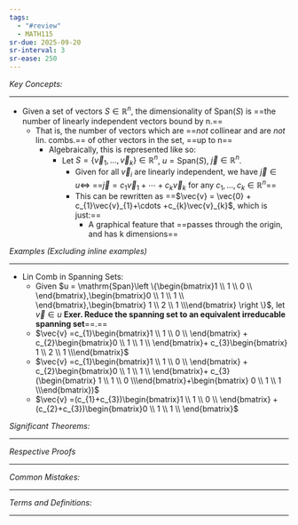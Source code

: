 ```yaml
---
tags:
  - "#review"
  - MATH115
sr-due: 2025-09-20
sr-interval: 3
sr-ease: 250
---
```

*Key Concepts:*
___

- Given a set of vectors $S \in \mathbb{R}^n$, the dimensionality of $\mathrm{Span}(S)$ is ==the number of linearly independent vectors bound by n.==
	- That is, the number of vectors which are ==*not* collinear and are *not* lin. combs.== of other vectors in the set, ==up to n==
		- Algebraically, this is represented like so:
			- Let $S = \{\vec{v}_{1}, \ldots , \vec{v}_{k}\} \in \mathbb{R}^n$, $u = \mathrm{Span}(S)$, $\vec{j} \in \mathbb{R}^n$. 
				- Given for all $\vec{v}_i$ are linearly independent, we have $\vec{j} \in u \iff$ ==$\vec{j} = c_{1}\vec{v}_{1}+\cdots +c_{k}\vec{v}_{k}$ for any $c_{1},\ldots,c_{k} \in \mathbb{R}^n$==
				- This can be rewritten as ==$\vec{v} = \vec{0} + c_{1}\vec{v}_{1}+\cdots +c_{k}\vec{v}_{k}$, which is just:==
					- A graphical feature that ==passes through the origin, and has k dimensions==

*Examples (Excluding inline examples)* 
___

- Lin Comb in Spanning Sets:
	- Given $u = \mathrm{Span}\left \{\begin{bmatrix}1 \\ 1 \\ 0 \\ \end{bmatrix},\begin{bmatrix}0 \\ 1 \\ 1 \\ \end{bmatrix},\begin{bmatrix} 1 \\ 2 \\ 1 \\\end{bmatrix}  \right \}$, let $\vec{v} \in u$ **Exer. Reduce the spanning set to an equivalent irreducable spanning set**==.==
	- $\vec{v} =c_{1}\begin{bmatrix}1 \\ 1 \\ 0 \\ \end{bmatrix} + c_{2}\begin{bmatrix}0 \\ 1 \\ 1 \\ \end{bmatrix}+ c_{3}\begin{bmatrix} 1 \\ 2 \\ 1 \\\end{bmatrix}$
	- $\vec{v} =c_{1}\begin{bmatrix}1 \\ 1 \\ 0 \\ \end{bmatrix} + c_{2}\begin{bmatrix}0 \\ 1 \\ 1 \\ \end{bmatrix}+ c_{3}(\begin{bmatrix} 1 \\ 1 \\ 0 \\\end{bmatrix}+\begin{bmatrix} 0 \\ 1 \\ 1 \\\end{bmatrix})$
	- $\vec{v} =(c_{1}+c_{3})\begin{bmatrix}1 \\ 1 \\ 0 \\ \end{bmatrix} + (c_{2}+c_{3})\begin{bmatrix}0 \\ 1 \\ 1 \\ \end{bmatrix}$

*Significant Theorems:*
___

*Respective Proofs*
___

*Common Mistakes:*
___

*Terms and Definitions:*
___

